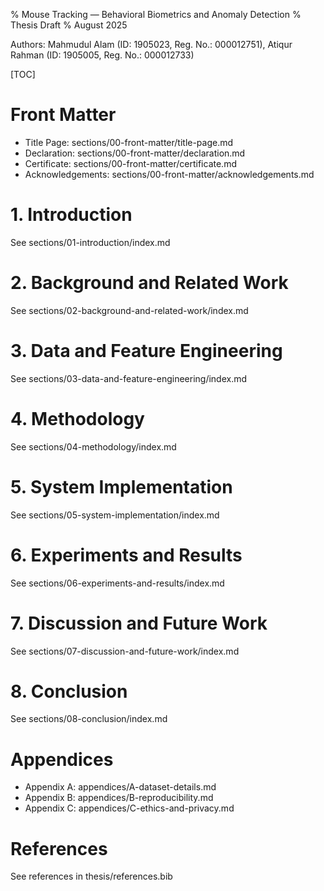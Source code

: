 % Mouse Tracking — Behavioral Biometrics and Anomaly Detection
% Thesis Draft
% August 2025

Authors: Mahmudul Alam (ID: 1905023, Reg. No.: 000012751), Atiqur Rahman (ID: 1905005, Reg. No.: 000012733)

<!-- Use this file to compile or read the thesis in order. Each section also has its own index.md. -->

[TOC]

# Front Matter

- Title Page: sections/00-front-matter/title-page.md
- Declaration: sections/00-front-matter/declaration.md
- Certificate: sections/00-front-matter/certificate.md
- Acknowledgements: sections/00-front-matter/acknowledgements.md

# 1. Introduction

See sections/01-introduction/index.md

# 2. Background and Related Work

See sections/02-background-and-related-work/index.md

# 3. Data and Feature Engineering

See sections/03-data-and-feature-engineering/index.md

# 4. Methodology

See sections/04-methodology/index.md

# 5. System Implementation

See sections/05-system-implementation/index.md

# 6. Experiments and Results

See sections/06-experiments-and-results/index.md

# 7. Discussion and Future Work

See sections/07-discussion-and-future-work/index.md

# 8. Conclusion

See sections/08-conclusion/index.md

# Appendices

- Appendix A: appendices/A-dataset-details.md
- Appendix B: appendices/B-reproducibility.md
- Appendix C: appendices/C-ethics-and-privacy.md

# References

See references in thesis/references.bib
